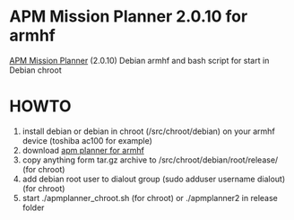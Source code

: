 APM Mission Planner 2.0.10 for armhf
================

[APM Mission Planner](https://github.com/diydrones/apm_planner) (2.0.10) Debian armhf and bash script for start in Debian chroot

HOWTO
=====
 1. install debian or debian in chroot (/src/chroot/debian) on your armhf device (toshiba ac100 for example)
 2. download [apm planner for armhf](http://direct.nekaka.com/yTYqLHufQ9/RYvW/apm.armhf.tag.gz)
 3. copy anything form tar.gz archive to /src/chroot/debian/root/release/ (for chroot)
 4. add debian root user to dialout group (sudo adduser username dialout) (for chroot)
 5. start ./apmplanner_chroot.sh (for chroot) or ./apmplanner2 in release folder

